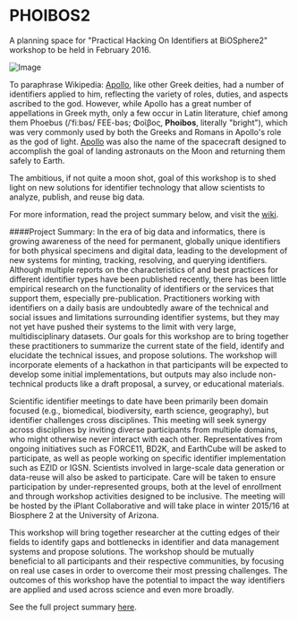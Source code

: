 # PHOIBOS2
A planning space for "Practical Hacking On Identifiers at BiOSphere2" workshop to be held in February 2016.

![Image](https://raw.githubusercontent.com/identifier-services/phoibos/master/docs/images/Phoibos2-small.png?raw=true)

To paraphrase Wikipedia: [Apollo](https://en.wikipedia.org/wiki/Apollo#Greco-Roman_epithets), like other Greek deities, had a number of identifiers applied to him, reflecting the variety of roles, duties, and aspects ascribed to the god. However, while Apollo has a great number of appellations in Greek myth, only a few occur in Latin literature, chief among them Phoebus (/ˈfiːbəs/ FEE-bəs; Φοῖβος, **Phoibos**, literally "bright"), which was very commonly used by both the Greeks and Romans in Apollo's role as the god of light. [Apollo](https://en.wikipedia.org/wiki/Apollo_%28spacecraft%29) was also the name of the spacecraft designed to accomplish the goal of landing astronauts on the Moon and returning them safely to Earth. 

The ambitious, if not quite a moon shot, goal of this workshop is to shed light on new solutions for identifier technology that allow scientists to analyze, publish, and reuse big data.

For more information, read the project summary below, and visit the [wiki](https://github.com/identifier-services/phoibos2/wiki).

####Project Summary:
In the era of big data and informatics, there is growing awareness of the need for permanent, globally unique identifiers for both physical specimens and digital data, leading to the development of new systems for minting, tracking, resolving, and querying identifiers. Although multiple reports on the characteristics of and best practices for different identifier types have been published recently, there has been little empirical research on the functionality of identifiers or the services that support them, especially pre-publication. Practitioners working with identifiers on a daily basis are undoubtedly aware of the technical and social issues and limitations surrounding identifier systems, but they may not yet have pushed their systems to the limit with very large, multidisciplinary datasets. Our goals for this workshop are to bring together these practitioners to summarize the current state of the field, identify and elucidate the technical issues, and propose solutions. The workshop will incorporate elements of a hackathon in that participants will be expected to develop some initial implementations, but outputs may also include non-technical products like a draft proposal, a survey, or educational materials.

Scientific identifier meetings to date have been primarily been domain focused (e.g., biomedical, biodiversity, earth science, geography), but identifier challenges cross disciplines. This meeting will seek synergy across disciplines by inviting diverse participants from multiple domains, who might otherwise never interact with each other. Representatives from ongoing initiatives such as FORCE11, BD2K, and EarthCube will be asked to participate, as well as people working on specific identifier implementation such as EZID or IGSN. Scientists involved in large-scale data generation or data-reuse will also be asked to participate. Care will be taken to ensure participation by under-represented groups, both at the level of enrollment and through workshop activities designed to be inclusive. The meeting will be hosted by the iPlant Collaborative and will take place in winter 2015/16 at Biosphere 2 at the University of Arizona.

This workshop will bring together researcher at the cutting edges of their fields to identify gaps and bottlenecks in identifier and data management systems and propose solutions. The workshop should be mutually beneficial to all participants and their respective communities, by focusing on real use cases in order to overcome their most pressing challenges. The outcomes of this workshop have the potential to impact the way identifiers are applied and used across science and even more broadly. 

See the full project summary [here](https://github.com/identifier-services/IDworkshopatB2/blob/master/docs/Project%20Summary%20ID%20Workshop.docx).
